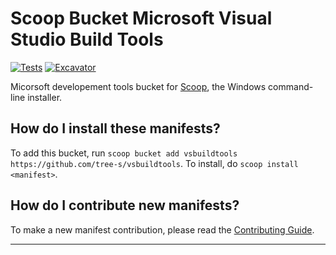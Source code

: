 # Scoop Bucket Microsoft Visual Studio Build Tools

<!-- Uncomment the following line after replacing placeholders -->
[![Tests](https://github.com/tree-s/vsbuildtools/actions/workflows/ci.yml/badge.svg)](https://github.com/tree-s/vsbuildtools/actions/workflows/ci.yml) [![Excavator](https://github.com/tree-s/vsbuildtools/actions/workflows/excavator.yml/badge.svg)](https://github.com/tree-s/vsbuildtools/actions/workflows/excavator.yml)

Micorsoft developement tools bucket for [Scoop](https://scoop.sh), the Windows command-line installer.

How do I install these manifests?
---------------------------------

To add this bucket, run `scoop bucket add vsbuildtools https://github.com/tree-s/vsbuildtools`. To install, do `scoop install <manifest>`.

How do I contribute new manifests?
----------------------------------

To make a new manifest contribution, please read the [Contributing Guide](https://github.com/ScoopInstaller/.github/blob/main/.github/CONTRIBUTING.md).

----
